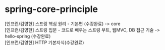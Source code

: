 # spring-core-principle
[인프런/김영한] 스프링 핵심 원리 - 기본편 (수강완료) -> core <br>
[인프런/김영한] 스프링 입문 - 코드로 배우는 스프링 부트, 웹MVC, DB 접근 기술 -> hello-spring (수강완료) <br>
[인프런/김영한] HTTP 기본지식(수강완료)<br>

